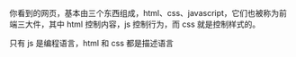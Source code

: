你看到的网页，基本由三个东西组成，html、css、javascript，它们也被称为前端三大件，其中 html 控制内容，js 控制行为，而 css 就是控制样式的。

只有 js 是编程语言，html 和 css 都是描述语言